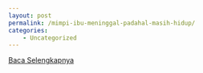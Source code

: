 ```yaml
---
layout: post
permalink: /mimpi-ibu-meninggal-padahal-masih-hidup/
categories:
    - Uncategorized
---
```


[Baca Selengkapnya](/07)
